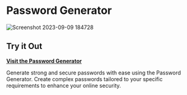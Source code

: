# Password Generator
![Screenshot 2023-09-09 184728](https://github.com/priyanshu-mandloi/Password-Generator/assets/99532489/381364a8-5362-4310-9bcf-c65e7b1d51ae)



## Try it Out
[**Visit the Password Generator**](https://64fc719405e28967d6d4935a--statuesque-phoenix-c82e78.netlify.app/)

Generate strong and secure passwords with ease using the Password Generator. Create complex passwords tailored to your specific requirements to enhance your online security.
